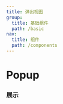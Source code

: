 ```yaml
---
title: 弹出视图
group:
  title: 基础组件
  path: /basic
nav:
  title: 组件
  path: /components
---
```


# Popup

### 展示

<code src="./demos/demo.tsx" />

<API/>
